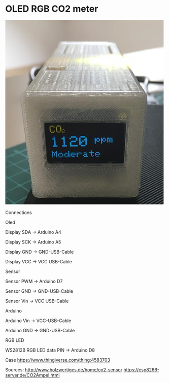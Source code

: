 # OLED RGB CO2 meter
![Image](https://github.com/zangaby/OLED_CO2_meter/blob/main/CO2-sensor.png?raw=true)

Connections

Oled

Display SDA -> Arduino A4

Display SCK -> Arduino A5

Display GND -> GND-USB-Cable

Display VCC -> VCC USB-Cable

Sensor


Sensor PWM -> Arduino D7

Sensor GND -> GND-USB-Cable

Sensor Vin -> VCC USB-Cable

Arduino


Arduino Vin -> VCC-USB-Cable

Arduino GND -> GND-USB-Cable

RGB LED


WS2812B RGB LED data PIN -> Arduino D8 

Case
https://www.thingiverse.com/thing:4583703


Sources:
http://www.holzwertiges.de/home/co2-sensor
https://esp8266-server.de/CO2Ampel.html
